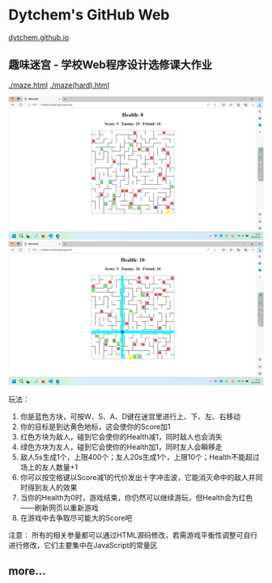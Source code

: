 # Dytchem's GitHub Web
[dytchem.github.io](https://dytchem.github.io/)



## 趣味迷宫 - 学校Web程序设计选修课大作业
[./maze.html](https://dytchem.github.io/maze.html)
[./maze(hard).html](https://dytchem.github.io/maze(hard).html)

![屏幕截图1](assets/maze1.png)
![屏幕截图2](assets/maze2.png)

玩法：
1. 你是蓝色方块，可按W、S、A、D键在迷宫里进行上、下、左、右移动
2. 你的目标是到达黄色地标，这会使你的Score加1
3. 红色方块为敌人，碰到它会使你的Health减1，同时敌人也会消失
4. 绿色方块为友人，碰到它会使你的Health加1，同时友人会瞬移走
5. 敌人5s生成1个，上限400个；友人20s生成1个，上限10个；Health不能超过场上的友人数量+1
6. 你可以按空格键以Score减1的代价发出十字冲击波，它能消灭命中的敌人并同时得到友人的效果
7. 当你的Health为0时，游戏结束，你仍然可以继续游玩，但Health会为红色——刷新网页以重新游戏
8. 在游戏中去争取尽可能大的Score吧

注意：
所有的相关参量都可以通过HTML源码修改，若需游戏平衡性调整可自行进行修改，它们主要集中在JavaScript的常量区



## more...